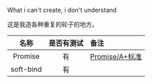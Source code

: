 What i can't create, i don't understand

这是我造各种重复的轮子的地方。

|名称|是否有测试|备注|
|:--:|:--:|:--|
|Promise|有|[Promise/A+标准](https://promisesaplus.com)|
|soft-bind|有||